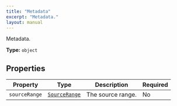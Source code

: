 ```yaml
---
title: "Metadata"
excerpt: "Metadata."
layout: manual
---
```


Metadata.

**Type:** `object`





## Properties

| Property | Type | Description | Required |
|----------|------|-------------|----------|
| `sourceRange` |[`SourceRange`](/docs/kcl/types/SourceRange)| The source range. | No |


